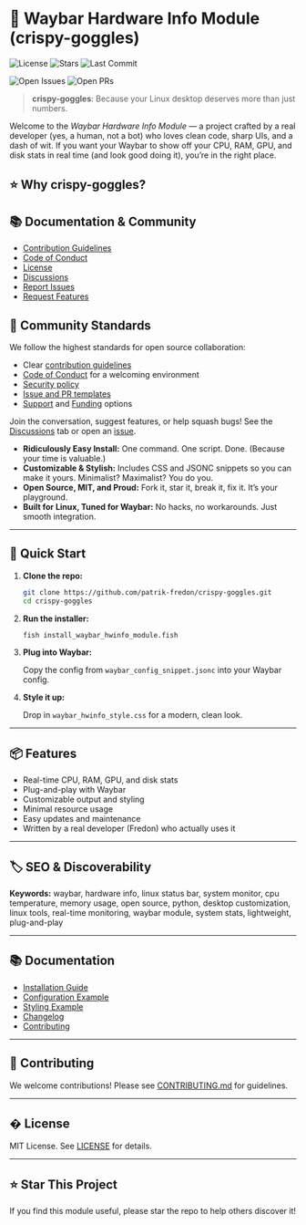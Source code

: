 <!--
	███████╗██████╗ ███████╗██████╗  ██████╗  ██████╗ ███╗   ██╗██████╗ ██╗   ██╗███████╗
	██╔════╝██╔══██╗██╔════╝██╔══██╗██╔═══██╗██╔═══██╗████╗  ██║██╔══██╗██║   ██║██╔════╝
	█████╗  ██████╔╝█████╗  ██████╔╝██║   ██║██║   ██║██╔██╗ ██║██║  ██║██║   ██║███████╗
	██╔══╝  ██╔══██╗██╔══╝  ██╔══██╗██║   ██║██║   ██║██║╚██╗██║██║  ██║██║   ██║╚════██║
	███████╗██║  ██║███████╗██║  ██║╚██████╔╝╚██████╔╝██║ ╚████║██████╔╝╚██████╔╝███████║
	╚══════╝╚═╝  ╚═╝╚══════╝╚═╝  ╚═╝ ╚═════╝  ╚═════╝ ╚═╝  ╚═══╝╚═════╝  ╚═════╝ ╚══════╝

	@2025 [FredonBytes](https://fredonbytes.cloud) - "Et in tenebris codicem inveni lucem"
	Developed by [Fredon](https://me.fredonbytes.cloud)
	Where code meets innovation
-->

# 🚀 Waybar Hardware Info Module (crispy-goggles)

![License](https://img.shields.io/github/license/patrik-fredon/crispy-goggles)
![Stars](https://img.shields.io/github/stars/patrik-fredon/crispy-goggles?style=social)
![Last Commit](https://img.shields.io/github/last-commit/patrik-fredon/crispy-goggles)

![Open Issues](https://img.shields.io/github/issues/patrik-fredon/crispy-goggles)
![Open PRs](https://img.shields.io/github/issues-pr/patrik-fredon/crispy-goggles)

> **crispy-goggles**: Because your Linux desktop deserves more than just numbers.

Welcome to the _Waybar Hardware Info Module_ — a project crafted by a real developer (yes, a human, not a bot) who loves clean code, sharp UIs, and a dash of wit. If you want your Waybar to show off your CPU, RAM, GPU, and disk stats in real time (and look good doing it), you’re in the right place.

## ⭐ Why crispy-goggles?

## 📚 Documentation & Community

- [Contribution Guidelines](CONTRIBUTING.md)
- [Code of Conduct](CODE_OF_CONDUCT.md)
- [License](LICENSE)
- [Discussions](../../discussions)
- [Report Issues](../../issues)
- [Request Features](../../issues)

## 🤝 Community Standards

We follow the highest standards for open source collaboration:

- Clear [contribution guidelines](CONTRIBUTING.md)
- [Code of Conduct](CODE_OF_CONDUCT.md) for a welcoming environment
- [Security policy](SECURITY.md)
- [Issue and PR templates](.github/ISSUE_TEMPLATE/)
- [Support](SUPPORT.md) and [Funding](.github/FUNDING.yml) options

Join the conversation, suggest features, or help squash bugs! See the [Discussions](../../discussions) tab or open an [issue](../../issues).

- **Ridiculously Easy Install:** One command. One script. Done. (Because your time is valuable.)
- **Customizable & Stylish:** Includes CSS and JSONC snippets so you can make it yours. Minimalist? Maximalist? You do you.
- **Open Source, MIT, and Proud:** Fork it, star it, break it, fix it. It’s your playground.
- **Built for Linux, Tuned for Waybar:** No hacks, no workarounds. Just smooth integration.

---

## 🚦 Quick Start

1. **Clone the repo:**

   ```sh
   git clone https://github.com/patrik-fredon/crispy-goggles.git
   cd crispy-goggles
   ```

2. **Run the installer:**

   ```sh
   fish install_waybar_hwinfo_module.fish
   ```

3. **Plug into Waybar:**

   Copy the config from `waybar_config_snippet.jsonc` into your Waybar config.

4. **Style it up:**

   Drop in `waybar_hwinfo_style.css` for a modern, clean look.

---

## 📦 Features

- Real-time CPU, RAM, GPU, and disk stats
- Plug-and-play with Waybar
- Customizable output and styling
- Minimal resource usage
- Easy updates and maintenance
- Written by a real developer (Fredon) who actually uses it

---

## 🏷️ SEO & Discoverability

**Keywords:** waybar, hardware info, linux status bar, system monitor, cpu temperature, memory usage, open source, python, desktop customization, linux tools, real-time monitoring, waybar module, system stats, lightweight, plug-and-play

---

## 📚 Documentation

- [Installation Guide](#-quick-start)
- [Configuration Example](waybar_config_snippet.jsonc)
- [Styling Example](waybar_hwinfo_style.css)
- [Changelog](CHANGELOG.md)
- [Contributing](CONTRIBUTING.md)

---

## 🤝 Contributing

We welcome contributions! Please see [CONTRIBUTING.md](CONTRIBUTING.md) for guidelines.

---

## � License

MIT License. See [LICENSE](LICENSE) for details.

---

## ⭐ Star This Project

If you find this module useful, please star the repo to help others discover it!

